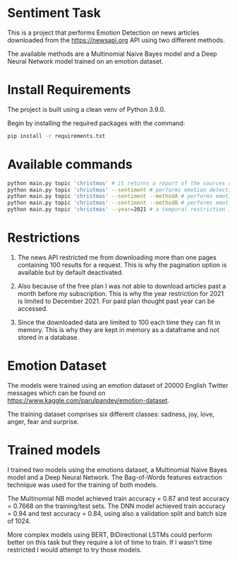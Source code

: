 # Sentiment Task

This is a project that performs Emotion Detection on news articles downloaded from the https://newsapi.org API using two
different methods. 

The available methods are a Multinomial Naive Bayes model and a Deep Neural Network model trained on an emotion dataset.


# Install Requirements
The project is built using a clean venv of Python 3.9.0.

Begin by installing the required packages with the command:
```bash
pip install -r requirements.txt
```

# Available commands

```bash
python main.py topic 'christmas' # it returns a report of the sources containing article of the selected topic
python main.py topic 'christmas' --sentiment # performs emotion detection on the articles using the DNN model
python main.py topic 'christmas' --sentiment --methodA # performs emotion detection on the articles using the DNN model
python main.py topic 'christmas' --sentiment --methodB # performs emotion detection on the articles using the Multinomial NB model
python main.py topic 'christmas' --year=2021 # a temporal restriction is also available
```

# Restrictions

1) The news API restricted me from downloading more than one pages containing 100 results for a request. This is why
the pagination option is available but by default deactivated.

2) Also because of the free plan I was not able to download articles past a month before my subscription. This is why the 
year restriction for 2021 is limited to December 2021. For paid plan thought past year can be accessed.

3) Since the downloaded data are limited to 100 each time they can fit in memory. This is why they are kept in memory as a
dataframe and not stored in a database.
   
# Emotion Dataset 

The models were trained using an emotion dataset of 20000 English Twitter messages which can be found on 
https://www.kaggle.com/parulpandey/emotion-dataset. 

The training dataset comprises six different classes: sadness, joy, love, anger, fear and surprise.
   
# Trained models

I trained two models using the emotions dataset, a Multinomial Naive Bayes model and a Deep Neural Network. The 
Bag-of-Words features extraction technique was used for the training of both models.

The Multinomial NB model achieved train accuracy = 0.87 and test accuracy = 0.7668 on the training/test sets. The 
DNN model achieved train accuracy = 0.94 and test accuracy = 0.84, using also a validation split and batch size of 1024.

More complex models using BERT, BiDirectional LSTMs could perform better on this task but they require a lot of time to 
train. If I wasn't time restricted I would attempt to try those models.